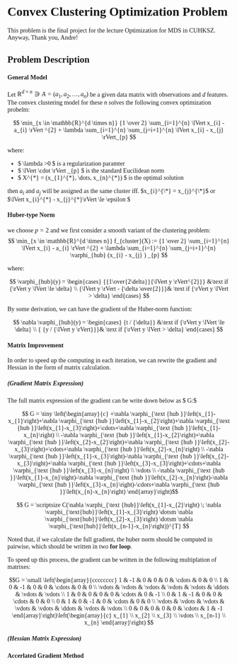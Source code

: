 <span style="font-family: 'Times New Roman'">


# **Convex Clustering Optimization Problem**

This problem is the final project for the lecture Optimization for MDS in CUHKSZ. 
Anyway, Thank you, Andre!  

## **Problem Description**

#### General Model
Let $\mathbb{R}^{d \times n} \ni A = (a_{1},a_{2},\dots,a_{n})$ be a given data matrix with observations and $d$ features. The convex clustering model for these $n$ solves the following convex optimization probelm:

$$
    \min_{x \in \mathbb{R}^{d \times n}} {1 \over 2} \sum_{i=1}^{n} \lVert x_{i} - a_{i} \rVert ^{2} + \lambda \sum_{i=1}^{n} \sum_{j=i+1}^{n} \lVert x_{i} - x_{j} \rVert_{p}
$$

where:
-  $ \lambda >0 $ is a regularization paramter  
-  $ \lVert \cdot \rVert _{p} $ is the standard Eucilidean norm
-  $ X^{\*} = (x_{1}^{\*}, \dots, x_{n}^{\*}) $ is the optimal solution

then $a_{i}$ and $a_{j}$ will be assigned as the same cluster iff.  $x_{i}^{\*} = x_{j}^{\*}$ or $\lVert x_{i}^{\*} - x_{j}^{\*}\rVert \le \epsilon $

#### Huber-type Norm
we choose $p = 2$ and we first consider a smooth variant of the clustering problem: 
$$
    \min_{x \in \mathbb{R}^{d \times n}} f_{cluster}(X) := {1 \over 2} \sum_{i=1}^{n} \lVert x_{i} - a_{i} \rVert ^{2} + \lambda \sum_{i=1}^{n} \sum_{j=i+1}^{n} \varphi_{hub}  (x_{i} - x_{j} ) _{p}
$$

where:

$$
     \varphi_{hub}(y) = \begin{cases}
                            {{1\over{2\delta}}{\lVert y \rVert^{2}}} &\text if {\rVert y \lVert \le \delta} \\
                            {\lVert y \rVert - {\delta \over{2}}}& \text if {\rVert y \lVert > \delta}
                        \end{cases}
$$


By some derivation, we can have the gradient of the Huber-norm function:

$$
   \nabla \varphi_{hub}(y) = \begin{cases}
                                {t / {\delta}} &\text if {\rVert y \lVert \le \delta} \\
                                { {y / {\lVert y \rVert}}}& \text if {\rVert y \lVert > \delta}
                            \end{cases}
$$

#### Matrix Improvement 
In order to speed up the computing in each iteration, we can rewrite the gradient and Hessian in the form of matrix calculation.
##### (Gradient Matrix Expression) 
The full matrix expression of the gradient can be write down below as $ G:$ 


$$ G = \tiny 
  \left(\begin{array}{c}
+\nabla \varphi_{\text {hub }}\left(x_{1}-x_{1}\right)+\nabla \varphi_{\text {hub }}\left(x_{1}-x_{2}\right)+\nabla \varphi_{\text {hub }}\left(x_{1}-x_{3}\right)+\cdots+\nabla \varphi_{\text {hub }}\left(x_{1}-x_{n}\right) \\
-\nabla \varphi_{\text {hub }}\left(x_{1}-x_{2}\right)+\nabla \varphi_{\text {hub }}\left(x_{2}-x_{2}\right)+\nabla \varphi_{\text {hub }}\left(x_{2}-x_{3}\right)+\cdots+\nabla \varphi_{\text {hub }}\left(x_{2}-x_{n}\right) \\
-\nabla \varphi_{\text {hub }}\left(x_{1}-x_{3}\right)-\nabla \varphi_{\text {hub }}\left(x_{2}-x_{3}\right)+\nabla \varphi_{\text {hub }}\left(x_{3}-x_{3}\right)+\cdots+\nabla \varphi_{\text {hub }}\left(x_{3}-x_{n}\right) \\
\vdots \\
-\nabla \varphi_{\text {hub }}\left(x_{1}-x_{n}\right)-\nabla \varphi_{\text {hub }}\left(x_{2}-x_{n}\right)-\nabla \varphi_{\text {hub }}\left(x_{3}-x_{n}\right)-\cdots+\nabla \varphi_{\text {hub }}\left(x_{n}-x_{n}\right)
\end{array}\right)$$

$$  
G = \scriptsize
 C(\nabla \varphi_{\text {hub}}\left(x_{1}-x_{2}\right) \; \nabla \varphi_{\text{hub}}\left(x_{1}-x_{3}\right) \dotsm \nabla \varphi_{\text{hub}}\left(x_{2}-x_{3}\right) \dotsm \nabla \varphi_{\text{hub}}\left(x_{n-1}-x_{n}\right))^{T}
$$

Noted that, if we calculate the full gradient, the huber norm should be computed in pairwise, which should be written in two **for loop**. 

To speed up this process, the gradient can be written in the following multiplation of matrixes: 
<!-- <img src="https://latex.codecogs.com/svg.image?\left(\begin{array}{cccccccc}1&space;&&space;-1&space;&&space;0&space;&&space;0&space;&&space;0&space;&&space;\cdots&space;&&space;0&space;&&space;0&space;\\1&space;&&space;0&space;&&space;-1&space;&&space;0&space;&&space;0&space;&&space;\cdots&space;&&space;0&space;&&space;0&space;\\\vdots&space;&&space;\vdots&space;&&space;\vdots&space;&&space;\vdots&space;&&space;\vdots&space;&&space;\ddots&space;&&space;\vdots&space;&&space;\vdots&space;\\1&space;&&space;0&space;&&space;0&space;&&space;0&space;&&space;0&space;&&space;\cdots&space;&&space;0&space;&&space;-1&space;\\0&space;&&space;1&space;&&space;-1&space;&&space;0&space;&&space;0&space;&&space;\cdots&space;&&space;0&space;&&space;0&space;\\0&space;&&space;1&space;&&space;0&space;&&space;-1&space;&&space;0&space;&&space;\cdots&space;&&space;0&space;&&space;0&space;\\\vdots&space;&&space;\vdots&space;&&space;\vdots&space;&&space;\vdots&space;&&space;\vdots&space;&&space;\ddots&space;&&space;\vdots&space;&&space;\vdots&space;\\0&space;&&space;0&space;&&space;0&space;&&space;0&space;&&space;0&space;&&space;\cdots&space;&&space;1&space;&&space;-1\end{array}\right)\left(\begin{array}{c}x_{1}&space;\\x_{2}&space;\\x_{3}&space;\\\vdots&space;\\x_{n-1}&space;\\x_{n}\end{array}\right)" title="\left(\begin{array}{cccccccc}1 & -1 & 0 & 0 & 0 & \cdots & 0 & 0 \\1 & 0 & -1 & 0 & 0 & \cdots & 0 & 0 \\\vdots & \vdots & \vdots & \vdots & \vdots & \ddots & \vdots & \vdots \\1 & 0 & 0 & 0 & 0 & \cdots & 0 & -1 \\0 & 1 & -1 & 0 & 0 & \cdots & 0 & 0 \\0 & 1 & 0 & -1 & 0 & \cdots & 0 & 0 \\\vdots & \vdots & \vdots & \vdots & \vdots & \ddots & \vdots & \vdots \\0 & 0 & 0 & 0 & 0 & \cdots & 1 & -1\end{array}\right)\left(\begin{array}{c}x_{1} \\x_{2} \\x_{3} \\\vdots \\x_{n-1} \\x_{n}\end{array}\right)" /> -->


$$G = 
\small
\left(\begin{array}{cccccccc}
1 & -1 & 0 & 0 & 0 & \cdots & 0 & 0 \\
1 & 0 & -1 & 0 & 0 & \cdots & 0 & 0 \\
\vdots & \vdots & \vdots & \vdots & \vdots & \ddots & \vdots & \vdots \\
1 & 0 & 0 & 0 & 0 & \cdots & 0 & -1 \\
0 & 1 & -1 & 0 & 0 & \cdots & 0 & 0 \\
0 & 1 & 0 & -1 & 0 & \cdots & 0 & 0 \\
\vdots & \vdots & \vdots & \vdots & \vdots & \ddots & \vdots & \vdots \\
0 & 0 & 0 & 0 & 0 & \cdots & 1 & -1
\end{array}\right)\left(\begin{array}{c}
x_{1} \\
x_{2} \\
x_{3} \\
\vdots \\
x_{n-1} \\
x_{n}
\end{array}\right)
$$

##### (Hessian Matrix Expression) 


#### Accerlated Gradient Method

</span>

